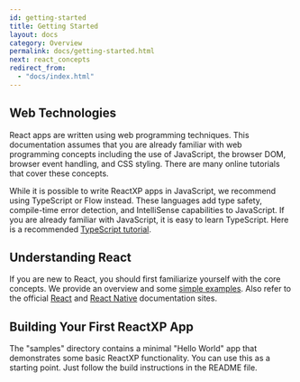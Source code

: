 ```yaml
---
id: getting-started
title: Getting Started
layout: docs
category: Overview
permalink: docs/getting-started.html
next: react_concepts
redirect_from:
  - "docs/index.html"
---
```


## Web Technologies

React apps are written using web programming techniques. This documentation assumes that you are already familiar with web programming concepts including the use of JavaScript, the browser DOM, browser event handling, and CSS styling. There are many online tutorials that cover these concepts.

While it is possible to write ReactXP apps in JavaScript, we recommend using TypeScript or Flow instead. These languages add type safety, compile-time error detection, and IntelliSense capabilities to JavaScript. If you are already familiar with JavaScript, it is easy to learn TypeScript. Here is a recommended [TypeScript tutorial](http://www.typescriptlang.org/tutorial/).

## Understanding React

If you are new to React, you should first familiarize yourself with the core concepts. We provide an overview and some [simple examples](react_concepts.html). Also refer to the official [React](http://facebook.github.io/react/) and [React Native](https://facebook.github.io/react-native/) documentation sites.

## Building Your First ReactXP App

The "samples" directory contains a minimal "Hello World" app that demonstrates some basic ReactXP functionality. You can use this as a starting point. Just follow the build instructions in the README file.

